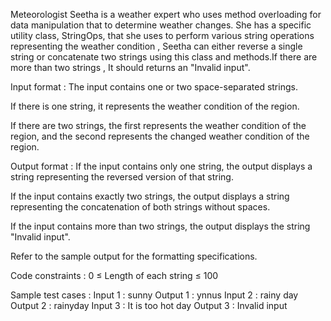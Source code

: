 Meteorologist Seetha is a weather expert who uses method overloading for data manipulation that to determine weather changes. She has a specific utility class, StringOps, that she uses to perform various string operations representing the weather condition , Seetha can either reverse a single string or concatenate two strings using this class and methods.If there are more than two strings , It should returns an "Invalid input".

Input format :
The input contains one or two space-separated strings.

If there is one string, it represents the weather condition of the region.

If there are two strings, the first represents the weather condition of the region, and the second represents the changed weather condition of the region.

Output format :
If the input contains only one string, the output displays a string representing the reversed version of that string.

If the input contains exactly two strings, the output displays a string representing the concatenation of both strings without spaces.

If the input contains more than two strings, the output displays the string "Invalid input".



﻿Refer to the sample output for the formatting specifications.

Code constraints :
0 ≤ Length of each string ≤ 100

Sample test cases :
Input 1 :
sunny
Output 1 :
ynnus
Input 2 :
rainy day
Output 2 :
rainyday
Input 3 :
It is too hot day
Output 3 :
Invalid input

